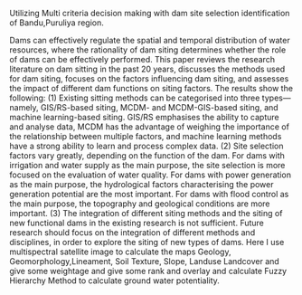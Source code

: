  Utilizing Multi criteria decision making with dam site selection identification of  Bandu,Puruliya region.


Dams can effectively regulate the spatial and temporal distribution of water resources, where the rationality of dam siting determines whether the role of dams can be effectively performed. This paper reviews the research literature on dam sitting in the past 20 years, discusses the methods used for dam siting, focuses on the factors influencing dam siting, and assesses the impact of different dam functions on siting factors. The results show the following: (1) Existing sitting methods can be categorised into three types—namely, GIS/RS-based siting, MCDM- and MCDM-GIS-based siting, and machine learning-based siting. GIS/RS emphasises the ability to capture and analyse data, MCDM has the advantage of weighing the importance of the relationship between multiple factors, and machine learning methods have a strong ability to learn and process complex data. (2) Site selection factors vary greatly, depending on the function of the dam. For dams with irrigation and water supply as the main purpose, the site selection is more focused on the evaluation of water quality. For dams with power generation as the main purpose, the hydrological factors characterising the power generation potential are the most important. For dams with flood control as the main purpose, the topography and geological conditions are more important. (3) The integration of different siting methods and the siting of new functional dams in the existing research is not sufficient. Future research should focus on the integration of different methods and disciplines, in order to explore the siting of new types of dams. Here I use multispectral satellite image to calculate the maps Geology, Geomorphology,Lineament, Soil Texture, Slope, Landuse Landcover and  give some weightage and give some rank and overlay and calculate Fuzzy Hierarchy Method to calculate ground water potentiality.
